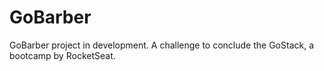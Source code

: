 # GoBarber
GoBarber project in development. A challenge to conclude the GoStack, a bootcamp by RocketSeat.


